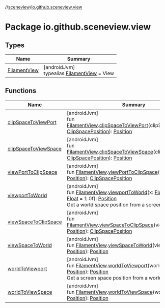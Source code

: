 //[sceneview](../../index.md)/[io.github.sceneview.view](index.md)

# Package io.github.sceneview.view

## Types

| Name | Summary |
|---|---|
| [FilamentView](index.md#45027628%2FClasslikes%2F-1571379623) | [androidJvm]<br>typealias [FilamentView](index.md#45027628%2FClasslikes%2F-1571379623) = View |

## Functions

| Name | Summary |
|---|---|
| [clipSpaceToViewPort](clip-space-to-view-port.md) | [androidJvm]<br>fun [FilamentView](index.md#45027628%2FClasslikes%2F-1571379623).[clipSpaceToViewPort](clip-space-to-view-port.md)(clipSpacePosition: [ClipSpacePosition](../io.github.sceneview.scene/index.md#1417114357%2FClasslikes%2F-1571379623)): [Position](../io.github.sceneview.math/index.md#945960193%2FClasslikes%2F-1571379623) |
| [clipSpaceToViewSpace](clip-space-to-view-space.md) | [androidJvm]<br>fun [FilamentView](index.md#45027628%2FClasslikes%2F-1571379623).[clipSpaceToViewSpace](clip-space-to-view-space.md)(clipSpacePosition: [ClipSpacePosition](../io.github.sceneview.scene/index.md#1417114357%2FClasslikes%2F-1571379623)): [Position](../io.github.sceneview.math/index.md#945960193%2FClasslikes%2F-1571379623) |
| [viewPortToClipSpace](view-port-to-clip-space.md) | [androidJvm]<br>fun [FilamentView](index.md#45027628%2FClasslikes%2F-1571379623).[viewPortToClipSpace](view-port-to-clip-space.md)(viewportPosition: [Position](../io.github.sceneview.math/index.md#945960193%2FClasslikes%2F-1571379623)): [ClipSpacePosition](../io.github.sceneview.scene/index.md#1417114357%2FClasslikes%2F-1571379623) |
| [viewportToWorld](viewport-to-world.md) | [androidJvm]<br>fun [FilamentView](index.md#45027628%2FClasslikes%2F-1571379623).[viewportToWorld](viewport-to-world.md)(x: [Float](https://kotlinlang.org/api/latest/jvm/stdlib/kotlin/-float/index.html), y: [Float](https://kotlinlang.org/api/latest/jvm/stdlib/kotlin/-float/index.html), z: [Float](https://kotlinlang.org/api/latest/jvm/stdlib/kotlin/-float/index.html) = 1.0f): [Position](../io.github.sceneview.math/index.md#945960193%2FClasslikes%2F-1571379623)<br>Get a world space position from a screen space position |
| [viewSpaceToClipSpace](view-space-to-clip-space.md) | [androidJvm]<br>fun [FilamentView](index.md#45027628%2FClasslikes%2F-1571379623).[viewSpaceToClipSpace](view-space-to-clip-space.md)(viewSpacePosition: [Position](../io.github.sceneview.math/index.md#945960193%2FClasslikes%2F-1571379623)): [ClipSpacePosition](../io.github.sceneview.scene/index.md#1417114357%2FClasslikes%2F-1571379623) |
| [viewSpaceToWorld](view-space-to-world.md) | [androidJvm]<br>fun [FilamentView](index.md#45027628%2FClasslikes%2F-1571379623).[viewSpaceToWorld](view-space-to-world.md)(viewSpacePosition: [Position](../io.github.sceneview.math/index.md#945960193%2FClasslikes%2F-1571379623)): [Position](../io.github.sceneview.math/index.md#945960193%2FClasslikes%2F-1571379623) |
| [worldToViewport](world-to-viewport.md) | [androidJvm]<br>fun [FilamentView](index.md#45027628%2FClasslikes%2F-1571379623).[worldToViewport](world-to-viewport.md)(worldPosition: [Position](../io.github.sceneview.math/index.md#945960193%2FClasslikes%2F-1571379623)): [Position](../io.github.sceneview.math/index.md#945960193%2FClasslikes%2F-1571379623)<br>Get a screen space position from a world space position |
| [worldToViewSpace](world-to-view-space.md) | [androidJvm]<br>fun [FilamentView](index.md#45027628%2FClasslikes%2F-1571379623).[worldToViewSpace](world-to-view-space.md)(worldPosition: [Position](../io.github.sceneview.math/index.md#945960193%2FClasslikes%2F-1571379623)): [Position](../io.github.sceneview.math/index.md#945960193%2FClasslikes%2F-1571379623) |

